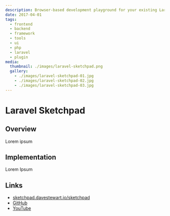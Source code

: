```yaml
---
description: Browser-based development playground for your existing Laravel site
date: 2017-04-01
tags:
  - frontend
  - backend
  - framework
  - tools
  - ui
  - php
  - laravel
  - plugin
media:
  thumbnail: ./images/laravel-sketchpad.png
  gallery:
    - ./images/laravel-sketchpad-01.jpg
    - ./images/laravel-sketchpad-02.jpg
    - ./images/laravel-sketchpad-03.jpg
---
```


# Laravel Sketchpad

## Overview

Lorem ipsum

## Implementation

Lorem Ipsum

## Links

- [sketchpad.davestewart.io/sketchpad](http://sketchpad.davestewart.io/sketchpad)
- [GitHub](https://github.com/davestewart/laravel-sketchpad)
- [YouTube](https://youtube.com/watch?v=dQ-OL8d5uak)

